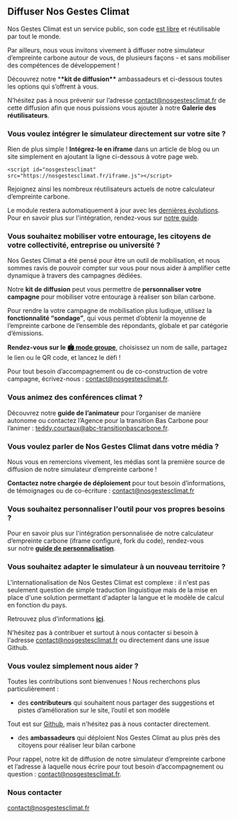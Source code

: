 ## Diffuser Nos Gestes Climat

Nos Gestes Climat est un service public, son code [est libre](https://nosgestesclimat.fr/documentation) et réutilisable par tout le monde.

Par ailleurs, nous vous invitons vivement à diffuser notre simulateur d’empreinte carbone autour de vous, de plusieurs façons - et sans mobiliser des compétences de développement !

Découvrez notre \***\*kit de diffusion\*\*** ambassadeurs et ci-dessous toutes les options qui s’offrent à vous.

N’hésitez pas à nous prévenir sur l’adresse contact@nosgestesclimat.fr de cette diffusion afin que nous puissions vous ajouter à notre **Galerie des réutilisateurs**.

### Vous voulez intégrer le simulateur directement sur votre site ?

Rien de plus simple ! **Intégrez-le en iframe** dans un article de blog ou un site simplement en ajoutant la ligne ci-dessous à votre page web.

`<script id="nosgestesclimat" src="https://nosgestesclimat.fr/iframe.js"></script>`

Rejoignez ainsi les nombreux réutilisateurs actuels de notre calculateur d’empreinte carbone.

Le module restera automatiquement à jour avec les [dernières évolutions](https://nosgestesclimat.fr/nouveaut%C3%A9s).
Pour en savoir plus sur l'intégration, rendez-vous sur [notre guide](https://github.com/datagir/nosgestesclimat-site/blob/master/PERSONNALISATION.md).

### Vous souhaitez mobiliser votre entourage, les citoyens de votre collectivité, entreprise ou université ?

Nos Gestes Climat a été pensé pour être un outil de mobilisation, et nous sommes ravis de pouvoir compter sur vous pour nous aider à amplifier cette dynamique à travers des campagnes dédiées.

Notre **kit de diffusion** peut vous permettre de **personnaliser votre campagne** pour mobiliser votre entourage à réaliser son bilan carbone.

Pour rendre la votre campagne de mobilisation plus ludique, utilisez la **fonctionnalité “sondage”**, qui vous permet d’obtenir la moyenne de l’empreinte carbone de l’ensemble des répondants, globale et par catégorie d’émissions.

**Rendez-vous sur le [🏟️ mode groupe](https://nosgestesclimat.fr/groupe)**, choisissez un nom de salle, partagez le lien ou le QR code, et lancez le défi !

Pour tout besoin d’accompagnement ou de co-construction de votre campagne, écrivez-nous : contact@nosgestesclimat.fr.

### Vous animez des conférences climat ?

Découvrez notre **guide de l’animateur** pour l’organiser de manière autonome ou contactez l’Agence pour la transition Bas Carbone pour l’animer : teddy.courtaux@abc-transitionbascarbone.fr.

### Vous voulez parler de Nos Gestes Climat dans votre média ?

Nous vous en remercions vivement, les médias sont la première source de diffusion de notre simulateur d’empreinte carbone !

**Contactez notre chargée de déploiement** pour tout besoin d’informations, de témoignages ou de co-écriture : contact@nosgestesclimat.fr

### Vous souhaitez personnaliser l'outil pour vos propres besoins ?

Pour en savoir plus sur l'intégration personnalisée de notre calculateur d’empreinte carbone (iframe configuré, fork du code), rendez-vous sur notre **[guide de personnalisation](https://github.com/incubateur-ademe/nosgestesclimat-site/blob/master/PERSONNALISATION.md)**.

### Vous souhaitez adapter le simulateur à un nouveau territoire ?

L'internationalisation de Nos Gestes Climat est complexe : il n'est pas seulement question de simple traduction linguistique mais de la mise en place d'une solution permettant d'adapter la langue et le modèle de calcul en fonction du pays.

Retrouvez plus d’informations **[ici](https://github.com/incubateur-ademe/nosgestesclimat/blob/master/INTERNATIONAL.md)**.

N'hésitez pas à contribuer et surtout à nous contacter si besoin à l'adresse [contact@nosgestesclimat.fr](mailto:contact@nosgestesclimat.fr) ou directement dans une issue Github.

### Vous voulez simplement nous aider ?

Toutes les contributions sont bienvenues ! Nous recherchons plus particulièrement :

-   des **contributeurs** qui souhaitent nous partager des suggestions et pistes d’amélioration sur le site, l’outil et son modèle

Tout est sur [Github](https://github.com/incubateur-ademe/nosgestesclimat/blob/master/CONTRIBUTING.md), mais n'hésitez pas à nous contacter directement.

-   des **ambassadeurs** qui déploient Nos Gestes Climat au plus près des citoyens pour réaliser leur bilan carbone

Pour rappel, notre kit de diffusion de notre simulateur d’empreinte carbone et l’adresse à laquelle nous écrire pour tout besoin d’accompagnement ou question : contact@nosgestesclimat.fr.

### Nous contacter

contact@nosgestesclimat.fr
